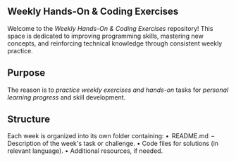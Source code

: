 ## Weekly Hands-On & Coding Exercises

Welcome to the *Weekly Hands-On & Coding Exercises* repository! 
This space is dedicated to improving programming skills, mastering new concepts, and reinforcing technical knowledge through consistent weekly practice.

## Purpose

The reason is to *practice weekly exercises and hands-on* tasks for *personal learning progress* and skill development.

## Structure

Each week is organized into its own folder containing:
•⁠  ⁠⁠ README.md ⁠ – Description of the week's task or challenge.
•⁠  ⁠Code files for solutions (in relevant language).
•⁠  ⁠Additional resources, if needed.

